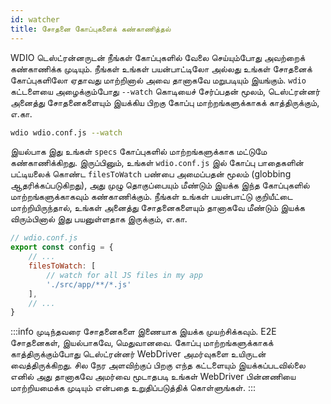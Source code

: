 ```yaml
---
id: watcher
title: சோதனை கோப்புகளைக் கண்காணித்தல்
---
```


WDIO டெஸ்ட்ரன்னருடன் நீங்கள் கோப்புகளில் வேலை செய்யும்போது அவற்றைக் கண்காணிக்க முடியும். நீங்கள் உங்கள் பயன்பாட்டிலோ அல்லது உங்கள் சோதனைக் கோப்புகளிலோ ஏதாவது மாற்றினால் அவை தானாகவே மறுபடியும் இயங்கும். `wdio` கட்டளையை அழைக்கும்போது `--watch` கொடியைச் சேர்ப்பதன் மூலம், டெஸ்ட்ரன்னர் அனைத்து சோதனைகளையும் இயக்கிய பிறகு கோப்பு மாற்றங்களுக்காகக் காத்திருக்கும், எ.கா.

```sh
wdio wdio.conf.js --watch
```

இயல்பாக இது உங்கள் `specs` கோப்புகளில் மாற்றங்களுக்காக மட்டுமே கண்காணிக்கிறது. இருப்பினும், உங்கள் `wdio.conf.js` இல் கோப்பு பாதைகளின் பட்டியலைக் கொண்ட `filesToWatch` பண்பை அமைப்பதன் மூலம் (globbing ஆதரிக்கப்படுகிறது), அது முழு தொகுப்பையும் மீண்டும் இயக்க இந்த கோப்புகளில் மாற்றங்களுக்காகவும் கண்காணிக்கும். நீங்கள் உங்கள் பயன்பாட்டு குறியீட்டை மாற்றியிருந்தால், உங்கள் அனைத்து சோதனைகளையும் தானாகவே மீண்டும் இயக்க விரும்பினால் இது பயனுள்ளதாக இருக்கும், எ.கா.

```js
// wdio.conf.js
export const config = {
    // ...
    filesToWatch: [
        // watch for all JS files in my app
        './src/app/**/*.js'
    ],
    // ...
}
```

:::info
முடிந்தவரை சோதனைகளை இணையாக இயக்க முயற்சிக்கவும். E2E சோதனைகள், இயல்பாகவே, மெதுவானவை. கோப்பு மாற்றங்களுக்காகக் காத்திருக்கும்போது டெஸ்ட்ரன்னர் WebDriver அமர்வுகளை உயிருடன் வைத்திருக்கிறது. சில நேர அளவிற்குப் பிறகு எந்த கட்டளையும் இயக்கப்படவில்லை எனில் அது தானாகவே அமர்வை மூடாதபடி உங்கள் WebDriver பின்னணியை மாற்றியமைக்க முடியும் என்பதை உறுதிப்படுத்திக் கொள்ளுங்கள்.
:::